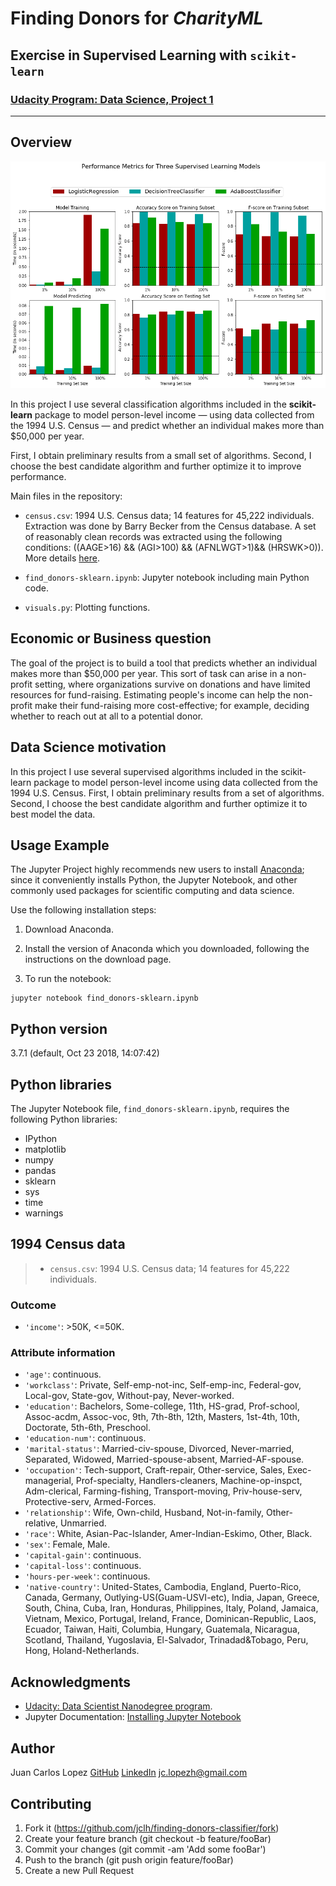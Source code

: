 # Finding Donors for *CharityML*
## Exercise in Supervised Learning with `scikit-learn`
### [Udacity Program: Data Science, Project 1](https://github.com/udacity/DSND_Term1)
---

## Overview

<img src="screen-example.png" width="768" alt="Example" />

In this project I use several classification algorithms included in the **scikit-learn** package to model person-level income — using data collected from the 1994 U.S. Census — and predict whether an individual makes more than \$50,000 per year. 

First, I obtain preliminary results from a small set of algorithms. Second, I choose the best candidate algorithm and further optimize it to improve performance.

Main files in the repository:

- `census.csv`: 1994 U.S. Census data; 14 features for 45,222 individuals. Extraction was done by Barry Becker from the Census database. A set of reasonably clean records was extracted using the following conditions: ((AAGE>16) && (AGI>100) && (AFNLWGT>1)&& (HRSWK>0)). More details [here](https://archive.ics.uci.edu/ml/datasets/Census+Income).

- `find_donors-sklearn.ipynb`: Jupyter notebook including main Python code.

- `visuals.py`: Plotting functions.


## Economic or Business question

The goal of the project is to build a tool that predicts whether an individual makes more than \$50,000 per year. This sort of task can arise in a non-profit setting, where organizations survive on donations and have limited resources for fund-raising. Estimating people's income can help the non-profit make their fund-raising more cost-effective; for example, deciding whether to reach out at all to a potential donor.


## Data Science motivation

In this project I use several supervised algorithms included in the scikit-learn package to model person-level income using data collected from the 1994 U.S. Census. First, I obtain preliminary results from a set of algorithms. Second, I choose the best candidate algorithm and further optimize it to best model the data.


## Usage Example

The Jupyter Project highly recommends new users to install [Anaconda](https://www.anaconda.com/distribution/); since it conveniently installs Python, the Jupyter Notebook, and other commonly used packages for scientific computing and data science.

Use the following installation steps:

1. Download Anaconda.

2. Install the version of Anaconda which you downloaded, following the instructions on the download page.

3. To run the notebook:

```
jupyter notebook find_donors-sklearn.ipynb
```

## Python version

3.7.1 (default, Oct 23 2018, 14:07:42) 


## Python libraries

The Jupyter Notebook file, `find_donors-sklearn.ipynb`, requires the following Python libraries:

- IPython
- matplotlib
- numpy
- pandas
- sklearn
- sys
- time
- warnings


## 1994 Census data

> - `census.csv`: 1994 U.S. Census data; 14 features for 45,222 individuals.

### Outcome

- `'income'`: >50K, <=50K. 

### Attribute information

- `'age'`: continuous.
- `'workclass'`: Private, Self-emp-not-inc, Self-emp-inc, Federal-gov, Local-gov, State-gov, Without-pay, Never-worked. 
- `'education'`: Bachelors, Some-college, 11th, HS-grad, Prof-school, Assoc-acdm, Assoc-voc, 9th, 7th-8th, 12th, Masters, 1st-4th, 10th, Doctorate, 5th-6th, Preschool. 
- `'education-num'`: continuous. 
- `'marital-status'`: Married-civ-spouse, Divorced, Never-married, Separated, Widowed, Married-spouse-absent, Married-AF-spouse. 
- `'occupation'`: Tech-support, Craft-repair, Other-service, Sales, Exec-managerial, Prof-specialty, Handlers-cleaners, Machine-op-inspct, Adm-clerical, Farming-fishing, Transport-moving, Priv-house-serv, Protective-serv, Armed-Forces. 
- `'relationship'`: Wife, Own-child, Husband, Not-in-family, Other-relative, Unmarried. 
- `'race'`: White, Asian-Pac-Islander, Amer-Indian-Eskimo, Other, Black. 
- `'sex'`: Female, Male. 
- `'capital-gain'`: continuous. 
- `'capital-loss'`: continuous. 
- `'hours-per-week'`: continuous. 
- `'native-country'`: United-States, Cambodia, England, Puerto-Rico, Canada, Germany, Outlying-US(Guam-USVI-etc), India, Japan, Greece, South, China, Cuba, Iran, Honduras, Philippines, Italy, Poland, Jamaica, Vietnam, Mexico, Portugal, Ireland, France, Dominican-Republic, Laos, Ecuador, Taiwan, Haiti, Columbia, Hungary, Guatemala, Nicaragua, Scotland, Thailand, Yugoslavia, El-Salvador, Trinadad&Tobago, Peru, Hong, Holand-Netherlands.


## Acknowledgments

- [Udacity: Data Scientist Nanodegree program](https://www.udacity.com/course/data-scientist-nanodegree--nd025).
- Jupyter Documentation: [Installing Jupyter Notebook](https://jupyter.readthedocs.io/en/latest/install.html)


## Author

Juan Carlos Lopez
[GitHub](https://github.com/jclh/)
[LinkedIn](https://www.linkedin.com/in/jclopezh/)
jc.lopezh@gmail.com


## Contributing

1. Fork it (https://github.com/jclh/finding-donors-classifier/fork)
2. Create your feature branch (git checkout -b feature/fooBar)
3. Commit your changes (git commit -am 'Add some fooBar')
4. Push to the branch (git push origin feature/fooBar)
5. Create a new Pull Request




























